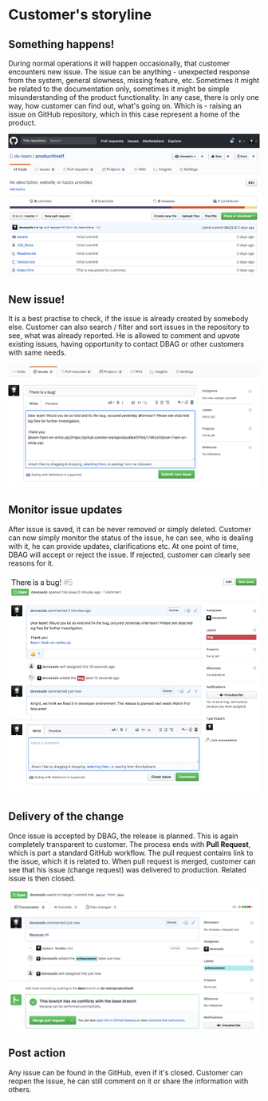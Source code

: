 # Customer's storyline

## Something happens!

During normal operations it will happen occasionally, that customer encounters new issue. The issue can be anything - 
unexpected response from the system, general slowness, missing feature, etc. Sometimes it might be related to the 
documentation only, sometimes it might be simple misunderstanding of the product functionality. In any case, there is 
only one way, how customer can find out, what's going on. Which is - raising an issue on GitHub repository, which in 
this case represent a home of the product.

![Product home](./img/home_repo.png)

## New issue!

It is a best practise to check, if the issue is already created by somebody else. Customer can also search / filter and 
sort issues in the repository to see, what was already reported. He is allowed to comment and upvote existing issues, 
having opportunity to contact DBAG or other customers with same needs.

![New issue raised](./img/newissue.png)

## Monitor issue updates

After issue is saved, it can be never removed or simply deleted. Customer can now simply monitor the status of the issue, 
he can see, who is dealing with it, he can provide updates, clarifications etc. At one point of time, DBAG will accept 
or reject the issue. If rejected, customer can clearly see reasons for it.

![Issue updated](./img/updates.png)

## Delivery of the change

Once issue is accepted by DBAG, the release is planned. This is again completely transparent to customer. The process 
ends with **Pull Request**, which is part a standard GitHub workflow. The pull request contains link to the issue, which 
it is related to. When pull request is merged, customer can see that his issue (change request) was delivered to 
production. Related issue is then closed.

![Pull request](./img/pullrequest.png)

## Post action

Any issue can be found in the GitHub, even if it's closed. Customer can reopen the issue, he can still comment on it or 
share the information with others.